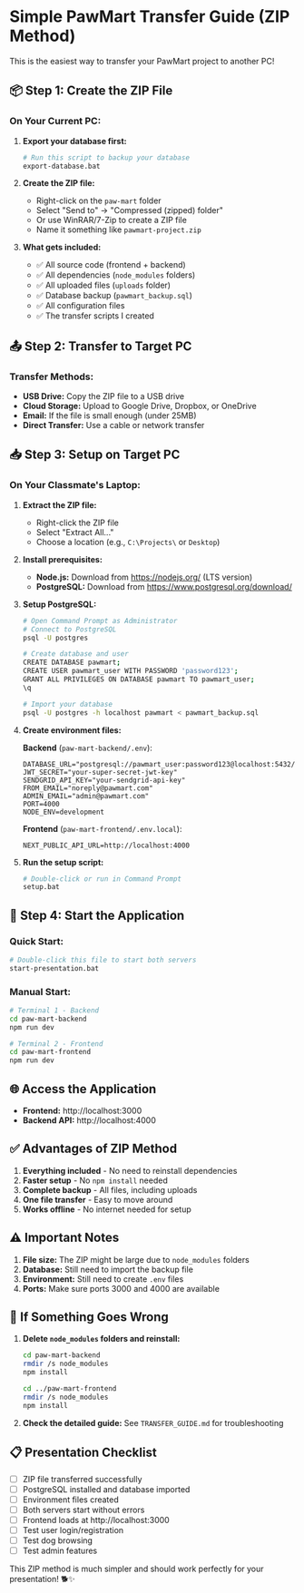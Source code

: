 # Simple PawMart Transfer Guide (ZIP Method)

This is the easiest way to transfer your PawMart project to another PC!

## 📦 Step 1: Create the ZIP File

### On Your Current PC:
1. **Export your database first:**
   ```bash
   # Run this script to backup your database
   export-database.bat
   ```

2. **Create the ZIP file:**
   - Right-click on the `paw-mart` folder
   - Select "Send to" → "Compressed (zipped) folder"
   - Or use WinRAR/7-Zip to create a ZIP file
   - Name it something like `pawmart-project.zip`

3. **What gets included:**
   - ✅ All source code (frontend + backend)
   - ✅ All dependencies (`node_modules` folders)
   - ✅ All uploaded files (`uploads` folder)
   - ✅ Database backup (`pawmart_backup.sql`)
   - ✅ All configuration files
   - ✅ The transfer scripts I created

## 📤 Step 2: Transfer to Target PC

### Transfer Methods:
- **USB Drive:** Copy the ZIP file to a USB drive
- **Cloud Storage:** Upload to Google Drive, Dropbox, or OneDrive
- **Email:** If the file is small enough (under 25MB)
- **Direct Transfer:** Use a cable or network transfer

## 📥 Step 3: Setup on Target PC

### On Your Classmate's Laptop:

1. **Extract the ZIP file:**
   - Right-click the ZIP file
   - Select "Extract All..."
   - Choose a location (e.g., `C:\Projects\` or `Desktop`)

2. **Install prerequisites:**
   - **Node.js:** Download from https://nodejs.org/ (LTS version)
   - **PostgreSQL:** Download from https://www.postgresql.org/download/

3. **Setup PostgreSQL:**
   ```bash
   # Open Command Prompt as Administrator
   # Connect to PostgreSQL
   psql -U postgres
   
   # Create database and user
   CREATE DATABASE pawmart;
   CREATE USER pawmart_user WITH PASSWORD 'password123';
   GRANT ALL PRIVILEGES ON DATABASE pawmart TO pawmart_user;
   \q
   
   # Import your database
   psql -U postgres -h localhost pawmart < pawmart_backup.sql
   ```

4. **Create environment files:**

   **Backend** (`paw-mart-backend/.env`):
   ```env
   DATABASE_URL="postgresql://pawmart_user:password123@localhost:5432/pawmart"
   JWT_SECRET="your-super-secret-jwt-key"
   SENDGRID_API_KEY="your-sendgrid-api-key"
   FROM_EMAIL="noreply@pawmart.com"
   ADMIN_EMAIL="admin@pawmart.com"
   PORT=4000
   NODE_ENV=development
   ```

   **Frontend** (`paw-mart-frontend/.env.local`):
   ```env
   NEXT_PUBLIC_API_URL=http://localhost:4000
   ```

5. **Run the setup script:**
   ```bash
   # Double-click or run in Command Prompt
   setup.bat
   ```

## 🚀 Step 4: Start the Application

### Quick Start:
```bash
# Double-click this file to start both servers
start-presentation.bat
```

### Manual Start:
```bash
# Terminal 1 - Backend
cd paw-mart-backend
npm run dev

# Terminal 2 - Frontend  
cd paw-mart-frontend
npm run dev
```

## 🌐 Access the Application

- **Frontend:** http://localhost:3000
- **Backend API:** http://localhost:4000

## ✅ Advantages of ZIP Method

1. **Everything included** - No need to reinstall dependencies
2. **Faster setup** - No `npm install` needed
3. **Complete backup** - All files, including uploads
4. **One file transfer** - Easy to move around
5. **Works offline** - No internet needed for setup

## ⚠️ Important Notes

1. **File size:** The ZIP might be large due to `node_modules` folders
2. **Database:** Still need to import the backup file
3. **Environment:** Still need to create `.env` files
4. **Ports:** Make sure ports 3000 and 4000 are available

## 🔧 If Something Goes Wrong

1. **Delete `node_modules` folders and reinstall:**
   ```bash
   cd paw-mart-backend
   rmdir /s node_modules
   npm install
   
   cd ../paw-mart-frontend
   rmdir /s node_modules
   npm install
   ```

2. **Check the detailed guide:** See `TRANSFER_GUIDE.md` for troubleshooting

## 📋 Presentation Checklist

- [ ] ZIP file transferred successfully
- [ ] PostgreSQL installed and database imported
- [ ] Environment files created
- [ ] Both servers start without errors
- [ ] Frontend loads at http://localhost:3000
- [ ] Test user login/registration
- [ ] Test dog browsing
- [ ] Test admin features

This ZIP method is much simpler and should work perfectly for your presentation! 🐕✨ 